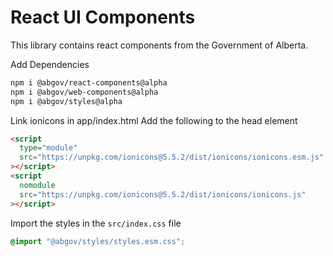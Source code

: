 # React UI Components

This library contains react components from the Government of Alberta.

Add Dependencies

```bash
npm i @abgov/react-components@alpha
npm i @abgov/web-components@alpha
npm i @abgov/styles@alpha
```

Link ionicons in app/index.html
Add the following to the head element

```html
<script
  type="module"
  src="https://unpkg.com/ionicons@5.5.2/dist/ionicons/ionicons.esm.js"
></script>
<script
  nomodule
  src="https://unpkg.com/ionicons@5.5.2/dist/ionicons/ionicons.js"
></script>
```

Import the styles in the `src/index.css` file

```css
@import "@abgov/styles/styles.esm.css";
```
